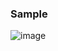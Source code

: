 ### Sample 
![image](https://github.com/user-attachments/assets/b791a2db-0384-493b-865b-6b2a473bfa1d)

